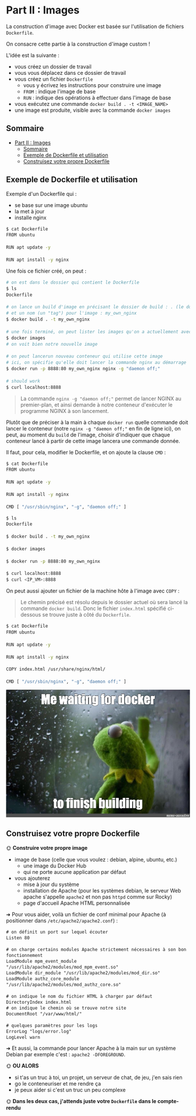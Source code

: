 # Part II : Images

La construction d'image avec Docker est basée sur l'utilisation de fichiers `Dockerfile`.

On consacre cette partie à la construction d'image custom !

L'idée est la suivante :

- vous créez un dossier de travail
- vous vous déplacez dans ce dossier de travail
- vous créez un fichier `Dockerfile`
  - vous y écrivez les instructions pour construire une image
  - `FROM` : indique l'image de base
  - `RUN` : indique des opérations à effectuer dans l'image de base
- vous exécutez une commande `docker build . -t <IMAGE_NAME>`
- une image est produite, visible avec la commande `docker images`

## Sommaire

- [Part II : Images](#part-ii--images)
  - [Sommaire](#sommaire)
  - [Exemple de Dockerfile et utilisation](#exemple-de-dockerfile-et-utilisation)
  - [Construisez votre propre Dockerfile](#construisez-votre-propre-dockerfile)

## Exemple de Dockerfile et utilisation

Exemple d'un Dockerfile qui :

- se base sur une image ubuntu
- la met à jour
- installe nginx

```bash
$ cat Dockerfile
FROM ubuntu

RUN apt update -y

RUN apt install -y nginx
```

Une fois ce fichier créé, on peut :

```bash
# on est dans le dossier qui contient le Dockerfile
$ ls
Dockerfile

# on lance un build d'image en précisant le dossier de build : . (le dossier actuel)
# et un nom (un "tag") pour l'image : my_own_nginx
$ docker build . -t my_own_nginx 

# une fois terminé, on peut lister les images qu'on a actuellement avec :
$ docker images
# on voit bien notre nouvelle image

# on peut lancerun nouveau conteneur qui utilise cette image
# ici, on spécifie qu'elle doit lancer la commande nginx au démarrage
$ docker run -p 8888:80 my_own_nginx nginx -g "daemon off;"

# should work
$ curl localhost:8888
```

> La commande `nginx -g "daemon off;"` permet de lancer NGINX au premier-plan, et ainsi demande à notre conteneur d'exécuter le programme NGINX à son lancement.

Plutôt que de préciser à la main à chaque `docker run` quelle commande doit lancer le conteneur (notre `nginx -g "daemon off;"` en fin de ligne ici), on peut, au moment du `build` de l'image, choisir d'indiquer que chaque conteneur lancé à partir de cette image lancera une commande donnée.

Il faut, pour cela, modifier le Dockerfile, et on ajoute la clause `CMD` :

```bash
$ cat Dockerfile
FROM ubuntu

RUN apt update -y

RUN apt install -y nginx

CMD [ "/usr/sbin/nginx", "-g", "daemon off;" ]
```

```bash
$ ls
Dockerfile

$ docker build . -t my_own_nginx

$ docker images

$ docker run -p 8888:80 my_own_nginx

$ curl localhost:8888
$ curl <IP_VM>:8888
```

On peut aussi ajouter un fichier de la machine hôte à l'image avec `COPY` :

> Le chemin précisé est résolu depuis le dossier actuel où sera lancé la commande `docker build`. Donc le fichier `index.html` spécifié ci-dessous se trouve juste à côté du `Dockerfile`.

```bash
$ cat Dockerfile
FROM ubuntu

RUN apt update -y

RUN apt install -y nginx

COPY index.html /usr/share/nginx/html/

CMD [ "/usr/sbin/nginx", "-g", "daemon off;" ]
```

![Waiting for Docker](./img/waiting_for_docker.jpg)

## Construisez votre propre Dockerfile

🌞 **Construire votre propre image**

- image de base (celle que vous voulez : debian, alpine, ubuntu, etc.)
  - une image du Docker Hub
  - qui ne porte aucune application par défaut
- vous ajouterez
  - mise à jour du système
  - installation de Apache (pour les systèmes debian, le serveur Web apache s'appelle `apache2` et non pas `httpd` comme sur Rocky)
  - page d'accueil Apache HTML personnalisée

➜ Pour vous aider, voilà un fichier de conf minimal pour Apache (à positionner dans `/etc/apache2/apache2.conf`) :

```apache2
# on définit un port sur lequel écouter
Listen 80

# on charge certains modules Apache strictement nécessaires à son bon fonctionnement
LoadModule mpm_event_module "/usr/lib/apache2/modules/mod_mpm_event.so"
LoadModule dir_module "/usr/lib/apache2/modules/mod_dir.so"
LoadModule authz_core_module "/usr/lib/apache2/modules/mod_authz_core.so"

# on indique le nom du fichier HTML à charger par défaut
DirectoryIndex index.html
# on indique le chemin où se trouve notre site
DocumentRoot "/var/www/html/"

# quelques paramètres pour les logs
ErrorLog "logs/error.log"
LogLevel warn
```

➜ Et aussi, la commande pour lancer Apache à la main sur un système Debian par exemple c'est : `apache2 -DFOREGROUND`.

🌞 **OU ALORS**

- si t'as un truc à toi, un projet, un serveur de chat, de jeu, j'en sais rien
- go le conteneuriser et me rendre ça
- je peux aider si c'est un truc un peu complexe

🌞 **Dans les deux cas, j'attends juste votre `Dockerfile` dans le compte-rendu**
